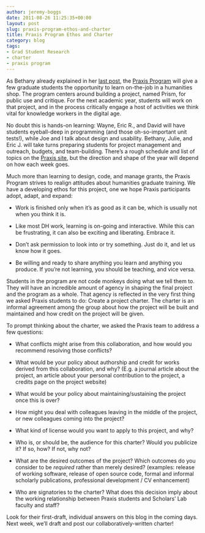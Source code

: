 ```yaml
---
author: jeremy-boggs
date: 2011-08-26 11:25:35+00:00
layout: post
slug: praxis-program-ethos-and-charter
title: Praxis Program Ethos and Charter
category: blog
tags:
- Grad Student Research
- charter
- praxis program
---
```


As Bethany already explained in her [last post](http://www.scholarslab.org/praxis-program/announcing-the-praxis-program/), the [Praxis Program](http://praxis.scholarslab.org) will give a few graduate students the opportunity to learn on-the-job in a humanities shop. The program centers around building a project, named Prism, for public use and critique. For the next academic year, students will work on that project, and in the process critically engage a host of activities we think vital for knowledge workers in the digital age.

No doubt this is hands-on learning: Wayne, Eric R., and David will have students eyeball-deep in programming (and those oh-so-important unit tests!), while Joe and I talk about design and usability. Bethany, Julie, and Eric J. will take turns preparing students for project management and outreach, budgets, and team-building. There’s a rough schedule and list of topics on the [Praxis site](http://praxis.scholarslab.org), but the direction and shape of the year will depend on how each week goes.

Much more than learning to design, code, and manage grants, the Praxis Program strives to realign attitudes about humanities graduate training. We have a developing ethos for this project, one we hope Praxis participants adopt, adapt, and expand:



	
  * Work is finished only when it’s as good as it can be, which is usually not when you think it is.

	
  * Like most DH work, learning is on-going and interactive. While this can be frustrating, it can also be exciting and liberating. Embrace it.

	
  * Don’t ask permission to look into or try something. Just do it, and let us know how it goes.

	
  * Be willing and ready to share anything you learn and anything you produce. If you’re not learning, you should be teaching, and vice versa.


Students in the program are not code monkeys doing what we tell them to. They will have an incredible amount of agency in shaping the final project and the program as a whole. That agency is reflected in the very first thing we asked Praxis students to do: Create a project charter. The charter is an informal agreement among the group about how the project will be built and maintained and how credit on the project will be given.

To prompt thinking about the charter, we asked the Praxis team to address a few questions:

	
  * What conflicts might arise from this collaboration, and how would you recommend resolving those conflicts?

	
  * What would be your policy about authorship and credit for works derived from this collaboration, and why? (E.g. a journal article about the project, an article about your personal contribution to the project, a credits page on the project website)

	
  * What would be your policy about maintaining/sustaining the project once this is over?

	
  * How might you deal with colleagues leaving in the middle of the project, or new colleagues coming into the project?

	
  * What kind of license would you want to apply to this project, and why?

	
  * Who is, or should be, the audience for this charter? Would you publicize it? If so, how? If not, why not?

	
  * What are the desired outcomes of the project? Which outcomes do you consider to be _required_ rather than merely desired? (examples: release of working software, release of open source code, formal and informal scholarly publications, professional development / CV enhancement)

	
  * Who are signatories to the charter? What does this decision imply about the working relationship between Praxis students and Scholars’ Lab faculty and staff?


Look for their first-draft, individual answers on this blog in the coming days. Next week, we’ll draft and post our collaboratively-written charter!
